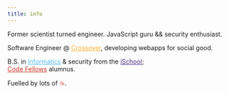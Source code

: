 ```yaml
---
title: info
---
```


Former scientist turned engineer.
JavaScript guru && security enthusiast.

Software Engineer @ <a href='https://crossoverhealth.com/about' target='_blank' style='color:#FCB034;'>Crossover</a>, developing webapps for social good.

B.S. in <a href='https://ischool.uw.edu/programs/informatics/what-is-informatics' target='_blank' style='color:#55bceb'>Informatics</a> & security from the <a href='https://ischool.uw.edu' target='_blank' style='color:#4b2e83'>iSchool</a>;  
<a href='https://codefellows.org' target='_blank' style='color:#d03226;'>Code Fellows</a> alumnus.

Fuelled by lots of <span style='color:#d03226; opacity:0.8'>☕</span>.

<!-- ![XO Icon](https://crossoverhealth.com/favicon.ico) -->
<!-- ![iSchool Icon](https://ischool.uw.edu/favicon-16x16.png) -->
<!-- ![CodeFellows Icon](https://www.codefellows.org/favicon.ico) -->